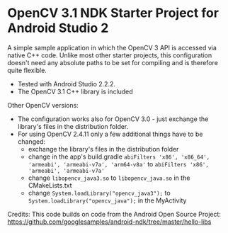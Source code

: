 # OpenCV 3.1 NDK Starter Project for Android Studio 2

A simple sample application in which the OpenCV 3 API is accessed via native C++ code. 
Unlike most other starter projects, this configuration doesn't need any absolute paths to be set for compiling and is therefore quite flexible.

- Tested with Android Studio 2.2.2.
- The OpenCV 3.1 C++ library is included

Other OpenCV versions:
- The configuration works also for OpenCV 3.0 - just exchange the library's files in the distribution folder.
- For using OpenCV 2.4.11 only a few additional things have to be changed:
  - exchange the library's files in the distribution folder
  - change in the app's build.gradle `abiFilters 'x86', 'x86_64', 'armeabi', 'armeabi-v7a', 'arm64-v8a'` to `abiFilters 'x86', 'armeabi', 'armeabi-v7a'`
  - change `libopencv_java3.so` to `libopencv_java.so` in the CMakeLists.txt
  - change `System.loadLibrary("opencv_java3");` to `System.loadLibrary("opencv_java");` in the MyActivity

Credits:
This code builds on code from the Android Open Source Project:
https://github.com/googlesamples/android-ndk/tree/master/hello-libs

